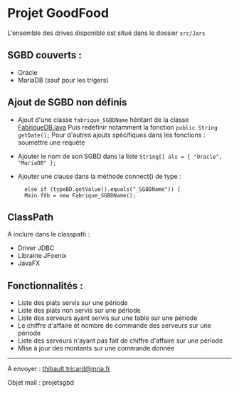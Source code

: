 # Projet GoodFood

L'ensemble des drives disponible est situé dans le dossier `src/Jars`

## SGBD couverts :

 - Oracle
 - MariaDB (sauf pour les trigers)

## Ajout de SGBD non définis

 - Ajout d'une classe `fabrique_SGBDName` héritant de la classe [FabriqueDB.java](https://github.com/GPaddle/ProjetSGBD2019/blob/master/src/Fabrique/FabriqueDB.java "FabriqueDB.java")
Puis redéfinir notamment la fonction `public String getDate();`
Pour d'autres ajouts spécifiques dans les fonctions : soumettre une requête
 
 - Ajouter le nom de son SGBD dans la liste 
	`String[] als = { "Oracle", "MariaDB" };`

- Ajouter une clause dans la méthode connect() de type :

		else if (typeBD.getValue().equals("_SGBDName")) {
		Main.fdb = new Fabrique_SGBDName();


## ClassPath

A inclure dans le classpath :

 - Driver JDBC
 - Librairie JFoenix
 - JavaFX

## Fonctionnalités :

 - Liste des plats servis sur une période
 - Liste des plats non servis sur une période
 - Liste des serveurs ayant servis sur une table sur une période
 - Le chiffre d'affaire  et nombre de commande des serveurs sur une période 
 - Liste des serveurs n'ayant pas fait de chiffre d'affaire sur une période
 - Mise à jour des montants sur une commande donnée 
 
 ---
 A envoyer :
thibault.tricard@inria.fr

Objet mail : projetsgbd
